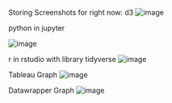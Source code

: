 Storing Screenshots for right now:
d3
![image](https://github.com/anavi16/a2-DataVis-5Ways/assets/114020191/fb3e1670-19b2-41f4-a597-e5776b4d61f3)

python in jupyter

![image](https://github.com/anavi16/a2-DataVis-5Ways/assets/114020191/e375066d-14ff-4811-acac-24c516a208f4)

r in rstudio with library tidyverse
![image](https://github.com/anavi16/a2-DataVis-5Ways/assets/114020191/8f0effbe-defe-4726-a061-dac155481e99)

Tableau Graph
![image](https://github.com/anavi16/a2-DataVis-5Ways/assets/114020191/19b61145-0814-4f98-b1c0-deb926380792)

Datawrapper Graph
![image](https://github.com/anavi16/a2-DataVis-5Ways/assets/114020191/a3d65785-f631-4850-90ba-29040305f015)
